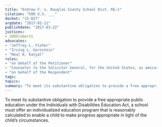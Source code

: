 ```yaml
---
title: "Endrew F. v. Douglas County School Dist. RE–1"
citation: "580 U.S. ___"
docket: "15-827"
argdate: "2017-01-11"
publishdate: "2017-03-22"
justices:
- 2005roberts
advocates:
- "Jeffrey L. Fisher"
- "Irving L. Gornstein"
- "Neal K. Katyal"
roles:
- "on behalf of the Petitioner"
- "Counselor to the Solicitor General, for the United States, as amicus curiae, supporting the Petitioner"
- "on behalf of the Respondent"
tags:
topics:
summary: "To meet its substantive obligation to provide a free appropriate public education under the Individuals with Disabilities Education Act, a school must offer an individualized education program that is reasonably calculated to enable a child to make progress appropriate in light of the child’s circumstances."
---
```

To meet its substantive obligation to provide a free appropriate public education under the Individuals with Disabilities Education Act, a school must offer an individualized education program that is reasonably calculated to enable a child to make progress appropriate in light of the child’s circumstances.

